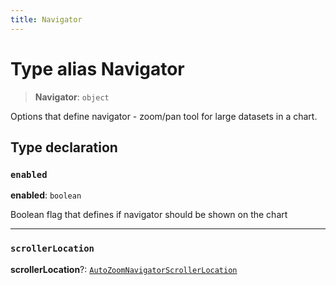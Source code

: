 ```yaml
---
title: Navigator
---
```


# Type alias Navigator

> **Navigator**: `object`

Options that define navigator - zoom/pan tool for large datasets in a chart.

## Type declaration

### `enabled`

**enabled**: `boolean`

Boolean flag that defines if navigator should be shown on the chart

***

### `scrollerLocation`

**scrollerLocation**?: [`AutoZoomNavigatorScrollerLocation`](type-alias.AutoZoomNavigatorScrollerLocation.md)
